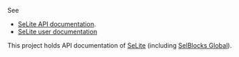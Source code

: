 See
 * [SeLite API documentation](http://selite.github.io/docs/index.html).
 * [SeLite user documentation](http://selite.github.io)

This project holds API documentation of [SeLite](https://github.com/SeLite/SeLite) (including [SelBlocks Global](http://github.com/SeLite/SelBlocksGlobal)).